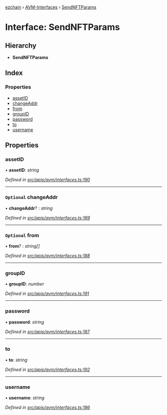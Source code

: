 [ezchain](../README.md) › [AVM-Interfaces](../modules/avm_interfaces.md) › [SendNFTParams](avm_interfaces.sendnftparams.md)

# Interface: SendNFTParams

## Hierarchy

* **SendNFTParams**

## Index

### Properties

* [assetID](avm_interfaces.sendnftparams.md#assetid)
* [changeAddr](avm_interfaces.sendnftparams.md#optional-changeaddr)
* [from](avm_interfaces.sendnftparams.md#optional-from)
* [groupID](avm_interfaces.sendnftparams.md#groupid)
* [password](avm_interfaces.sendnftparams.md#password)
* [to](avm_interfaces.sendnftparams.md#to)
* [username](avm_interfaces.sendnftparams.md#username)

## Properties

###  assetID

• **assetID**: *string*

*Defined in [src/apis/avm/interfaces.ts:190](https://github.com/EZChain-core/ezchainjs/blob/5511161/src/apis/avm/interfaces.ts#L190)*

___

### `Optional` changeAddr

• **changeAddr**? : *string*

*Defined in [src/apis/avm/interfaces.ts:189](https://github.com/EZChain-core/ezchainjs/blob/5511161/src/apis/avm/interfaces.ts#L189)*

___

### `Optional` from

• **from**? : *string[]*

*Defined in [src/apis/avm/interfaces.ts:188](https://github.com/EZChain-core/ezchainjs/blob/5511161/src/apis/avm/interfaces.ts#L188)*

___

###  groupID

• **groupID**: *number*

*Defined in [src/apis/avm/interfaces.ts:191](https://github.com/EZChain-core/ezchainjs/blob/5511161/src/apis/avm/interfaces.ts#L191)*

___

###  password

• **password**: *string*

*Defined in [src/apis/avm/interfaces.ts:187](https://github.com/EZChain-core/ezchainjs/blob/5511161/src/apis/avm/interfaces.ts#L187)*

___

###  to

• **to**: *string*

*Defined in [src/apis/avm/interfaces.ts:192](https://github.com/EZChain-core/ezchainjs/blob/5511161/src/apis/avm/interfaces.ts#L192)*

___

###  username

• **username**: *string*

*Defined in [src/apis/avm/interfaces.ts:186](https://github.com/EZChain-core/ezchainjs/blob/5511161/src/apis/avm/interfaces.ts#L186)*
